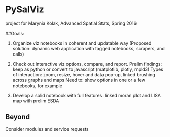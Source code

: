 # PySalViz

project for Marynia Kolak, 
Advanced Spatial Stats, Spring 2016

##Goals:

1. Organize viz notebooks in coherent and updatable way
(Proposed solution: dynamic web application with tagged notebooks, scrapers, and calls)

2. Check out interactive viz options, compare, and report.
Prelim findings: keep as python or convert to javascript (matplotlib, plotly, mpld3)
Types of interaction: zoom, resize, hover and data pop-up, linked brushing across graphs and maps
Need to: show options in one or a few notebooks, for example

3. Develop a solid notebook with full features: linked moran plot and LISA map with prelim ESDA

## Beyond 

Consider modules and service requests